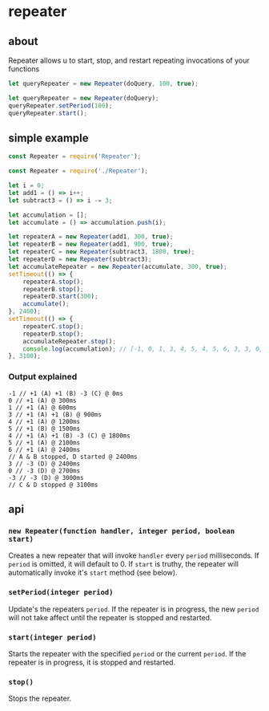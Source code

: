 # repeater

## about

Repeater allows u to start, stop, and restart repeating invocations of your functions

```js
let queryRepeater = new Repeater(doQuery, 100, true);
```

```js
let queryRepeater = new Repeater(doQuery);
queryRepeater.setPeriod(100);
queryRepeater.start();
```

## simple example

```js
const Repeater = require('Repeater');

const Repeater = require('./Repeater');

let i = 0;
let add1 = () => i++;
let subtract3 = () => i -= 3;

let accumulation = [];
let accumulate = () => accumulation.push(i);

let repeaterA = new Repeater(add1, 300, true);
let repeaterB = new Repeater(add1, 900, true);
let repeaterC = new Repeater(subtract3, 1800, true);
let repeaterD = new Repeater(subtract3);
let accumulateRepeater = new Repeater(accumulate, 300, true);
setTimeout(() => {
    repeaterA.stop();
    repeaterB.stop();
    repeaterD.start(300);
    accumulate();
}, 2400);
setTimeout(() => {
    repeaterC.stop();
    repeaterD.stop();
    accumulateRepeater.stop();
    console.log(accumulation); // [-1, 0, 1, 3, 4, 5, 4, 5, 6, 3, 3, 0, -3]
}, 3100);


```

### Output explained

```
-1 // +1 (A) +1 (B) -3 (C) @ 0ms
0 // +1 (A) @ 300ms
1 // +1 (A) @ 600ms
3 // +1 (A) +1 (B) @ 900ms
4 // +1 (A) @ 1200ms
5 // +1 (B) @ 1500ms
4 // +1 (A) +1 (B) -3 (C) @ 1800ms
5 // +1 (A) @ 2100ms
6 // +1 (A) @ 2400ms
// A & B stopped, D started @ 2400ms
3 // -3 (D) @ 2400ms
0 // -3 (D) @ 2700ms
-3 // -3 (D) @ 3000ms
// C & D stopped @ 3100ms
```

## api

### `new Repeater(function handler, integer period, boolean start)`

Creates a new repeater that will invoke `handler` every `period` milliseconds. If `period` is omitted, it will default to 0. If `start` is truthy, the repeater will automatically invoke it's `start` method (see below).

### `setPeriod(integer period)`

Update's the repeaters `period`. If the repeater is in progress, the new `period` will not take affect until the repeater is stopped and restarted.

### `start(integer period)`

Starts the repeater with the specified `period` or the current `period`. If the repeater is in progress, it is stopped and restarted.

### `stop()`

Stops the repeater.
